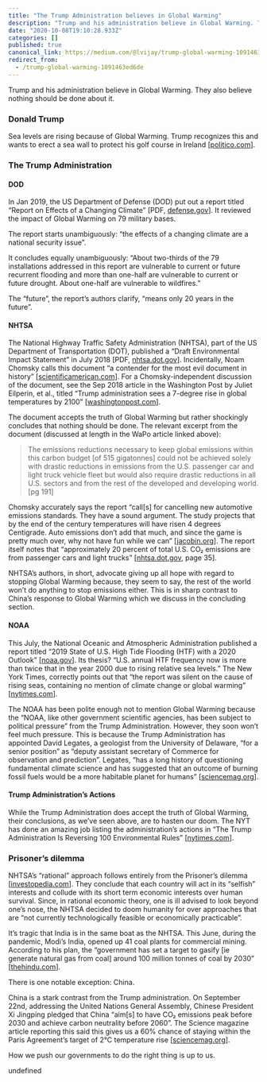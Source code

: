 ```yaml
---
title: "The Trump Administration believes in Global Warming"
description: "Trump and his administration believe in Global Warming. They also believe nothing should be done about it."
date: "2020-10-08T19:10:28.933Z"
categories: []
published: true
canonical_link: https://medium.com/@lvijay/trump-global-warming-1091463ed6de
redirect_from:
  - /trump-global-warming-1091463ed6de
---
```


Trump and his administration believe in Global Warming. They also believe nothing should be done about it.

### Donald Trump

Sea levels are rising because of Global Warming. Trump recognizes this and wants to erect a sea wall to protect his golf course in Ireland \[[politico.com](https://www.politico.com/story/2016/05/donald-trump-climate-change-golf-course-223436)\].

### The Trump Administration

#### DOD

In Jan 2019, the US Department of Defense (DOD) put out a report titled “Report on Effects of a Changing Climate” \[PDF, [defense.gov](https://media.defense.gov/2019/Jan/29/2002084200/-1/-1/1/CLIMATE-CHANGE-REPORT-2019.PDF)\]. It reviewed the impact of Global Warming on 79 military bases.

The report starts unambiguously: “the effects of a changing climate are a national security issue”.

It concludes equally unambiguously: “About two-thirds of the 79 installations addressed in this report are vulnerable to current or future recurrent flooding and more than one-half are vulnerable to current or future drought. About one-half are vulnerable to wildfires.”

The “future”, the report’s authors clarify, “means only 20 years in the future”.

#### NHTSA

The National Highway Traffic Safety Administration (NHTSA), part of the US Department of Transportation (DOT), published a “Draft Environmental Impact Statement” in July 2018 \[PDF, [nhtsa.dot.gov](https://www.nhtsa.gov/sites/nhtsa.dot.gov/files/documents/ld_cafe_my2021-26_deis_0.pdf)\]. Incidentally, Noam Chomsky calls this document “a contender for the most evil document in history” \[[scientificamerican.com](https://blogs.scientificamerican.com/cross-check/noam-chomsky-calls-trump-and-republican-allies-criminally-insane/)\]. For a Chomsky-independent discussion of the document, see the Sep 2018 article in the Washington Post by Juliet Eilperin, et al., titled “Trump administration sees a 7-degree rise in global temperatures by 2100” \[[washingtonpost.com](https://www.washingtonpost.com/national/health-science/trump-administration-sees-a-7-degree-rise-in-global-temperatures-by-2100/2018/09/27/b9c6fada-bb45-11e8-bdc0-90f81cc58c5d_story.html?noredirect=on)\].

The document accepts the truth of Global Warming but rather shockingly concludes that nothing should be done. The relevant excerpt from the document (discussed at length in the WaPo article linked above):

> The emissions reductions necessary to keep global emissions within this carbon budget \[of 515 gigatonnes\] could not be achieved solely with drastic reductions in emissions from the U.S. passenger car and light truck vehicle fleet but would also require drastic reductions in all U.S. sectors and from the rest of the developed and developing world. \[pg 191\]

Chomsky accurately says the report “call\[s\] for cancelling new automotive emissions standards. They have a sound argument. The study projects that by the end of the century temperatures will have risen 4 degrees Centigrade. Auto emissions don’t add that much, and since the game is pretty much over, why not have fun while we can” \[[jacobin.org](https://www.jacobinmag.com/2019/07/noam-chomsky-interview-climate-change-imperialism)\]. The report itself notes that “approximately 20 percent of total U.S. CO₂ emissions are from passenger cars and light trucks” \[[nhtsa.dot.gov](https://www.nhtsa.gov/sites/nhtsa.dot.gov/files/documents/ld_cafe_my2021-26_deis_0.pdf), page 35\].

NHTSA’s authors, in short, advocate giving up all hope with regard to stopping Global Warming because, they seem to say, the rest of the world won’t do anything to stop emissions either. This is in sharp contrast to China’s response to Global Warming which we discuss in the concluding section.

#### NOAA

This July, the National Oceanic and Atmospheric Administration published a report titled “2019 State of U.S. High Tide Flooding (HTF) with a 2020 Outlook” \[[noaa.gov](https://tidesandcurrents.noaa.gov/publications/Techrpt_092_2019_State_of_US_High_Tide_Flooding_with_a_2020_Outlook_30June2020.pdf)\]. Its thesis? “U.S. annual HTF frequency now is more than twice that in the year 2000 due to rising relative sea levels.” The New York Times, correctly points out that “the report was silent on the cause of rising seas, containing no mention of climate change or global warming” \[[nytimes.com](https://www.nytimes.com/2020/07/14/climate/coastal-flooding-noaa.html)\].

The NOAA has been polite enough not to mention Global Warming because the “NOAA, like other government scientific agencies, has been subject to political pressure” from the Trump Administration. However, they soon won’t feel much pressure. This is because the Trump Administration has appointed David Legates, a geologist from the University of Delaware, “for a senior position” as “deputy assistant secretary of Commerce for observation and prediction”. Legates, “has a long history of questioning fundamental climate science and has suggested that an outcome of burning fossil fuels would be a more habitable planet for humans” \[[sciencemag.org](https://www.sciencemag.org/news/2020/09/climate-change-denialist-given-top-role-major-us-science-agency)\].

#### Trump Administration’s Actions

While the Trump Administration does accept the truth of Global Warming, their conclusions, as we’ve seen above, are to hasten our doom. The NYT has done an amazing job listing the administration’s actions in “The Trump Administration Is Reversing 100 Environmental Rules” \[[nytimes.com](https://www.nytimes.com/interactive/2020/climate/trump-environment-rollbacks.html?name=styln-climate&region=TOP_BANNER&block=storyline_menu_recirc&action=click&pgtype=LegacyCollection&impression_id=7917e131-0994-11eb-81a3-19d79a2276f0&variant=1_Show)\].

### Prisoner’s dilemma

NHTSA’s “rational” approach follows entirely from the Prisoner’s dilemma \[[investopedia.com](https://www.investopedia.com/terms/p/prisoners-dilemma.asp)\]. They conclude that each country will act in its “selfish” interests and collude with its short term economic interests over human survival. Since, in rational economic theory, one is ill advised to look beyond one’s nose, the NHTSA decided to doom humanity for over approaches that are “not currently technologically feasible or economically practicable”.

It’s tragic that India is in the same boat as the NHTSA. This June, during the pandemic, Modi’s India, opened up 41 coal plants for commercial mining. According to his plan, the “government has set a target to gasify \[ie generate natural gas from coal\] around 100 million tonnes of coal by 2030” \[[thehindu.com](https://www.thehindu.com/news/national/narendra-modi-launches-auction-process-for-41-coal-blocks-for-commercial-mining/article31858048.ece)\].

There is one notable exception: China.

China is a stark contrast from the Trump administration. On September 22nd, addressing the United Nations General Assembly, Chinese President Xi Jingping pledged that China “aim\[s\] to have CO₂ emissions peak before 2030 and achieve carbon neutrality before 2060”. The Science magazine article reporting this said this gives us a 60% chance of staying within the Paris Agreement’s target of 2°C temperature rise \[[sciencemag.org](https://science.sciencemag.org/content/370/6512/17)\].

How we push our governments to do the right thing is up to us.

undefined
